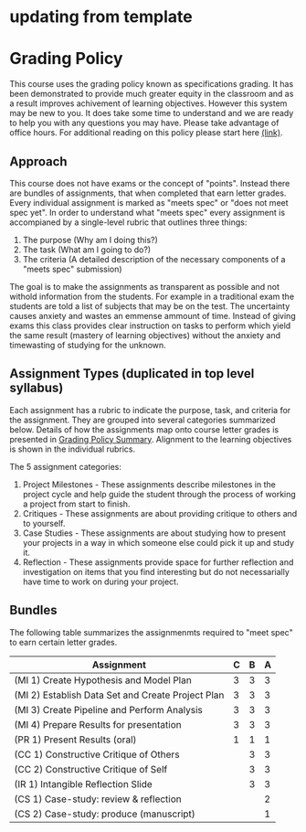 # updating from template

# Grading Policy
This course uses the grading policy known as specifications grading. It has been demonstrated to provide much greater equity in the classroom and as a result improves achivement of learning objectives. However this system may be new to you. It does take some time to understand and we are ready to help you with any questions you may have. Please take advantage of office hours. For additional reading on this policy please start here [(link)](https://cte.virginia.edu/blog/2020/12/04/alternative-grading-practices-support-both-equity-and-learning).

## Approach
This course does not have exams or the concept of "points". Instead there are bundles of assignments, that when completed that earn letter grades. Every individual assignment is marked as "meets spec" or "does not meet spec yet". In order to understand what "meets spec" every assignment is accompianed by a single-level rubric that outlines three things:
1. The purpose (Why am I doing this?)
2. The task (What am I going to do?)
3. The criteria (A detailed description of the necessary components of a "meets spec" submission)

The goal is to make the assignments as transparent as possible and not withold information from the students. For example in a traditional exam the students are told a list of subjects that may be on the test. The uncertainty causes anxiety and wastes an emmense ammount of time. Instead of giving exams this class provides clear instruction on tasks to perform which yield the same result (mastery of learning objectives) without the anxiety and timewasting of studying for the unknown.

## Assignment Types (duplicated in top level syllabus)
Each assignment has a rubric to indicate the purpose, task, and criteria for the assignment. They are grouped into several categories summarized below. Details of how the assignments map onto course letter grades is presented in [Grading Policy Summary](grading.md). Alignment to the learning objectives is shown in the individual rubrics. 

The 5 assignment categories:
1. Project Milestones - These assignments describe milestones in the project cycle and help guide the student through the process of working a project from start to finish.
3. Critiques - These assignments are about providing critique to others and to yourself.
4. Case Studies - These assignments are about studying how to present your projects in a way in which someone else could pick it up and study it.
5. Reflection - These assignments provide space for further reflection and investigation on items that you find interesting but do not necessarially have time to work on during your project.

## Bundles
The following table summarizes the assignmenmts required to "meet spec" to earn certain letter grades.

|Assignment |C|B|A|
|--|--|--|--|
|(MI 1) Create Hypothesis and Model Plan|3|3|3|
|(MI 2) Establish Data Set and Create Project Plan|3|3|3|
|(MI 3) Create Pipeline and Perform Analysis|3|3|3|
|(MI 4) Prepare Results for presentation|3|3|3|
|(PR 1) Present Results (oral)|1|1|1|
|(CC 1) Constructive Critique of Others||3|3|
|(CC 2) Constructive Critique of Self||3|3|
|(IR 1) Intangible Reflection Slide||3|3|
|(CS 1) Case-study: review & reflection|||2|
|(CS 2) Case-study: produce (manuscript)|||1|
